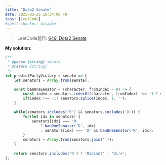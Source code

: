 ```yaml
---
title: "Dota2 Senate"
date: 2025-03-26 16:34:00 +8
tags: [LeetCode]
#spell-checker: disable
---
```


> LeetCode題目: [649. Dota2 Senate](https://leetcode.com/problems/dota2-senate/description/?envType=study-plan-v2&envId=leetcode-75)

**My solution:**
```js
/**
 * @param {string} senate
 * @return {string}
 */
let predictPartyVictory = senate => {
    let senators = Array.from(senate);

    const banOneSenator = (character, fromIndex = 0) => {
        const index = senators.indexOf(character, fromIndex) !== -1 ? senators.indexOf(character, fromIndex) : senators.indexOf(character);
        if(index !== -1) senators.splice(index, 1, '');
    }

    while(senators.includes('R') && senators.includes('D')) {
        for(let idx in senators) {
            senators[idx] === 'R' 
                ? banOneSenator('D', idx) 
                : senators[idx] === 'D' && banOneSenator('R', idx);   
        }
        senators = Array.from(senators.join(''));
    }
    
    return senators.includes('R') ? 'Radiant' : 'Dire';
};
```
